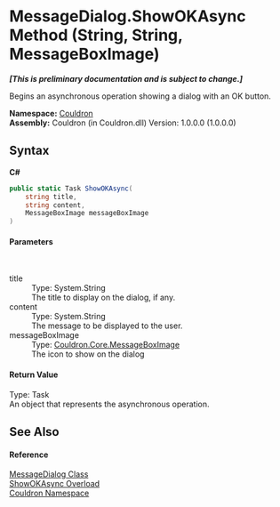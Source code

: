 # MessageDialog.ShowOKAsync Method (String, String, MessageBoxImage)
 _**\[This is preliminary documentation and is subject to change.\]**_

Begins an asynchronous operation showing a dialog with an OK button.

**Namespace:**&nbsp;<a href="N_Couldron">Couldron</a><br />**Assembly:**&nbsp;Couldron (in Couldron.dll) Version: 1.0.0.0 (1.0.0.0)

## Syntax

**C#**<br />
``` C#
public static Task ShowOKAsync(
	string title,
	string content,
	MessageBoxImage messageBoxImage
)
```


#### Parameters
&nbsp;<dl><dt>title</dt><dd>Type: System.String<br />The title to display on the dialog, if any.</dd><dt>content</dt><dd>Type: System.String<br />The message to be displayed to the user.</dd><dt>messageBoxImage</dt><dd>Type: <a href="T_Couldron_Core_MessageBoxImage">Couldron.Core.MessageBoxImage</a><br />The icon to show on the dialog</dd></dl>

#### Return Value
Type: Task<br />An object that represents the asynchronous operation.

## See Also


#### Reference
<a href="T_Couldron_MessageDialog">MessageDialog Class</a><br /><a href="Overload_Couldron_MessageDialog_ShowOKAsync">ShowOKAsync Overload</a><br /><a href="N_Couldron">Couldron Namespace</a><br />
